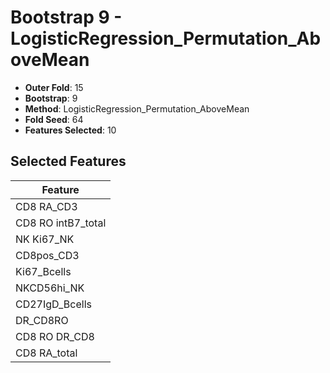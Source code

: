 # Bootstrap 9 - LogisticRegression_Permutation_AboveMean

- **Outer Fold**: 15
- **Bootstrap**: 9
- **Method**: LogisticRegression_Permutation_AboveMean
- **Fold Seed**: 64
- **Features Selected**: 10

## Selected Features

| Feature |
|---------|
| CD8 RA_CD3 |
| CD8 RO intB7_total |
| NK Ki67_NK |
| CD8pos_CD3 |
| Ki67_Bcells |
| NKCD56hi_NK |
| CD27IgD_Bcells |
| DR_CD8RO |
| CD8 RO DR_CD8 |
| CD8 RA_total |
